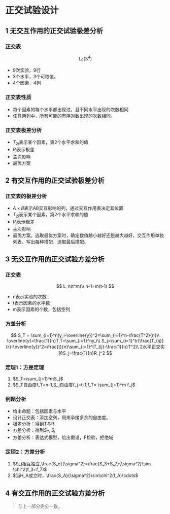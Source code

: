 # 正交试验设计

## 1 无交互作用的正交试验极差分析
### 正交表
$$
L_9(3^4)
$$
* 9次实验，9行
* 3个水平，3个可取值。
* 4个因素，4列

### 正交表性质
* 每个因素的每个水平都出现过，且不同水平出现的次数相同
* 任意两列中，所有可能的有序对数出现的次数相同。

### 正交表极差分析

* $T_{2j}$表示某个因素，第2个水平求和的值
* $R_j$表示极差
* 主次影响
* 最优方案

## 2 有交互作用的正交试验极差分析

### 正交表的极差分析

* $A \times B$表示AB交互影响的列，通过交互作用表决定其位置
* $T_{2j}$表示某个因素，第2个水平求和的值
* $R_j$表示极差
* 主次影响
* 最优方案。选取最优方案时，确定数值越小越好还是越大越好。交互作用单独列表，写出每种搭配，选取最后搭配。

## 3 无交互作用的正交试验方差分析
### 正交表
$$
L_n(t^m)\\
n-1=m(t-1)
$$
* n表示实验的次数
* t表示因素的水平数
* m表示因素的个数，包括空列

### 方差分析

$$
S_T = \sum_{i=1}^n(y_i-\overline{y})^2=\sum_{i=1}^n-\frac{T^2}{n}\\
\overline{y}=\frac{1}{n}T,T=\sum_{i=1}^ny_i\\
S_j=\sum_{i=1}^tr(\frac{T_{ij}}{r}-\overline{y})^2=\frac{t}{n}\sum_{i=1}^tT_{ij}-\frac{1}{n}T^2\\
2水平正交实验S_j=\frac{1}{n}R_j^2
$$

### 定理1：方差定理

1. $S_T=\sum_{j=1}^mS_j$
2. $S_T自由度f_T=n-1,S_j自由度f_j=t-1,f_T= \sum_{j=1}^m f_j$

### 例题分析

* 给出命题：包括因素与水平
* 设计正交表：添加空列，用来承接多余的自由度。
* 极差分析：得到T与R
* 方差分析：得到$S_T,S_j$
* 方差分析：表达式模型，给出假设，F检验，拒绝域

### 定理2：方差分析
1. $S_j相互独立,\frac{S_e}{\sigma^2}=\frac{S_3+S_7}{\sigma^2}\sim \chi^2(f_3+f_7)$
2. $当H_A成立时，\frac{S_A}{\sigma^2}\sim\chi^2(f_A)\cdots$


## 4 有交互作用的正交试验方差分析

> 与上一部分完全一致。